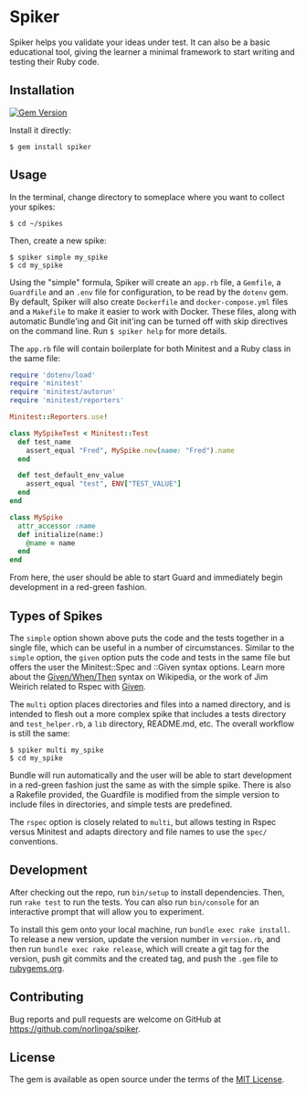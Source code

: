 # Spiker

Spiker helps you validate your ideas under test.  It can also be a basic educational tool, giving the learner a minimal framework to start writing and testing their Ruby code.

## Installation

[![Gem Version](https://badge.fury.io/rb/spiker.svg)](https://badge.fury.io/rb/spiker)

Install it directly:

    $ gem install spiker

## Usage

In the terminal, change directory to someplace where you want to collect your spikes:

    $ cd ~/spikes

Then, create a new spike:

    $ spiker simple my_spike
    $ cd my_spike

Using the "simple" formula, Spiker will create an `app.rb` file, a `Gemfile`, a `Guardfile` and an `.env` file for configuration, to be read by the `dotenv` gem.
By default, Spiker will also create `Dockerfile` and `docker-compose.yml` files and a `Makefile` to make it easier to work with Docker.
These files, along with automatic Bundle'ing and Git init'ing can be turned off with skip directives on the command line.
Run `$ spiker help` for more details.

The `app.rb` file will contain boilerplate for both Minitest and a Ruby class in the same file:  

```ruby
require 'dotenv/load'
require 'minitest'
require 'minitest/autorun'
require 'minitest/reporters'

Minitest::Reporters.use!

class MySpikeTest < Minitest::Test
  def test_name
    assert_equal "Fred", MySpike.new(name: "Fred").name
  end

  def test_default_env_value
    assert_equal "test", ENV["TEST_VALUE"]
  end
end

class MySpike
  attr_accessor :name
  def initialize(name:)
    @name = name
  end
end
```

From here, the user should be able to start Guard and immediately begin development in a red-green fashion.

## Types of Spikes

The `simple` option shown above puts the code and the tests together in a single file, which can be useful in a number of circumstances.  Similar to the `simple` option, the `given` option puts the code and tests in the same file but offers the user the Minitest::Spec and ::Given syntax options.  Learn more about the [Given/When/Then](https://en.wikipedia.org/wiki/Given-When-Then) syntax on Wikipedia, or the work of Jim Weirich related to Rspec with [Given](https://github.com/jimweirich/rspec-given).

The `multi` option places directories and files into a named directory, and is intended to flesh out a more complex spike that includes a tests directory and `test_helper.rb`, a `lib` directory, README.md, etc.  The overall workflow is still the same:

    $ spiker multi my_spike
    $ cd my_spike

Bundle will run automatically and the user will be able to start development in a red-green fashion just the same as with the simple spike.  There is also a Rakefile provided, the Guardfile is modified from the simple version to include files in directories, and simple tests are predefined.

The `rspec` option is closely related to `multi`, but allows testing in Rspec versus Minitest and adapts directory and file names to use the `spec/` conventions.

## Development

After checking out the repo, run `bin/setup` to install dependencies. Then, run `rake test` to run the tests. You can also run `bin/console` for an interactive prompt that will allow you to experiment.

To install this gem onto your local machine, run `bundle exec rake install`. To release a new version, update the version number in `version.rb`, and then run `bundle exec rake release`, which will create a git tag for the version, push git commits and the created tag, and push the `.gem` file to [rubygems.org](https://rubygems.org).

## Contributing

Bug reports and pull requests are welcome on GitHub at https://github.com/norlinga/spiker.

## License

The gem is available as open source under the terms of the [MIT License](https://opensource.org/licenses/MIT).
